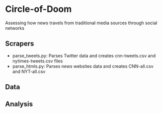 # Circle-of-Doom
Assessing how news travels from traditional media sources through social networks 

## Scrapers
* parse_tweets.py: Parses Twitter data and creates cnn-tweets.csv and nytimes-tweets.csv files
* parse_htmls.py: Parses news websites data and creates CNN-all.csv and NYT-all.csv

## Data

## Analysis